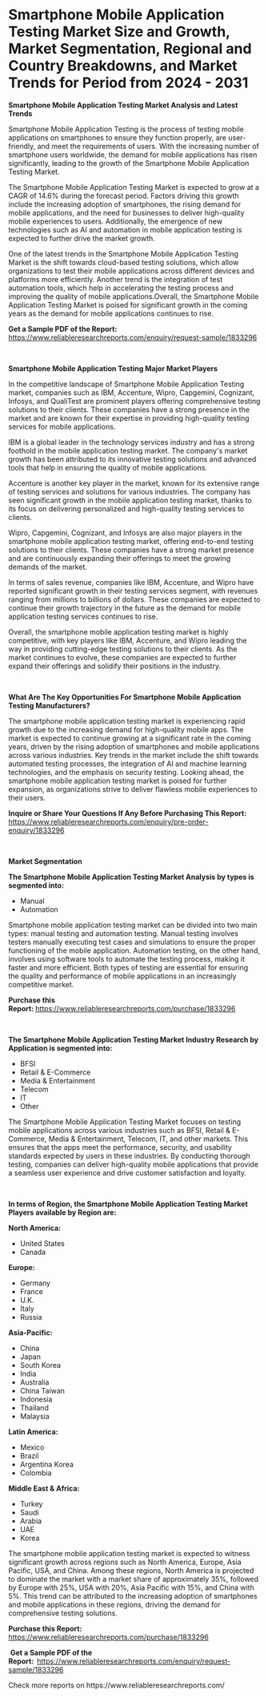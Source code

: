 <p><h1>Smartphone Mobile Application Testing Market Size and Growth, Market Segmentation, Regional and Country Breakdowns, and Market Trends for Period from 2024 -  2031</h1></p><p><strong>Smartphone Mobile Application Testing Market Analysis and Latest Trends</strong></p>
<p><p>Smartphone Mobile Application Testing is the process of testing mobile applications on smartphones to ensure they function properly, are user-friendly, and meet the requirements of users. With the increasing number of smartphone users worldwide, the demand for mobile applications has risen significantly, leading to the growth of the Smartphone Mobile Application Testing Market.</p><p>The Smartphone Mobile Application Testing Market is expected to grow at a CAGR of 14.6% during the forecast period. Factors driving this growth include the increasing adoption of smartphones, the rising demand for mobile applications, and the need for businesses to deliver high-quality mobile experiences to users. Additionally, the emergence of new technologies such as AI and automation in mobile application testing is expected to further drive the market growth.</p><p>One of the latest trends in the Smartphone Mobile Application Testing Market is the shift towards cloud-based testing solutions, which allow organizations to test their mobile applications across different devices and platforms more efficiently. Another trend is the integration of test automation tools, which help in accelerating the testing process and improving the quality of mobile applications.Overall, the Smartphone Mobile Application Testing Market is poised for significant growth in the coming years as the demand for mobile applications continues to rise.</p></p>
<p><strong>Get a Sample PDF of the Report:&nbsp;</strong> <a href="https://www.reliableresearchreports.com/enquiry/request-sample/1833296">https://www.reliableresearchreports.com/enquiry/request-sample/1833296</a></p>
<p>&nbsp;</p>
<p><strong>Smartphone Mobile Application Testing Major Market Players</strong></p>
<p><p>In the competitive landscape of Smartphone Mobile Application Testing market, companies such as IBM, Accenture, Wipro, Capgemini, Cognizant, Infosys, and QualiTest are prominent players offering comprehensive testing solutions to their clients. These companies have a strong presence in the market and are known for their expertise in providing high-quality testing services for mobile applications.</p><p>IBM is a global leader in the technology services industry and has a strong foothold in the mobile application testing market. The company's market growth has been attributed to its innovative testing solutions and advanced tools that help in ensuring the quality of mobile applications.</p><p>Accenture is another key player in the market, known for its extensive range of testing services and solutions for various industries. The company has seen significant growth in the mobile application testing market, thanks to its focus on delivering personalized and high-quality testing services to clients.</p><p>Wipro, Capgemini, Cognizant, and Infosys are also major players in the smartphone mobile application testing market, offering end-to-end testing solutions to their clients. These companies have a strong market presence and are continuously expanding their offerings to meet the growing demands of the market.</p><p>In terms of sales revenue, companies like IBM, Accenture, and Wipro have reported significant growth in their testing services segment, with revenues ranging from millions to billions of dollars. These companies are expected to continue their growth trajectory in the future as the demand for mobile application testing services continues to rise.</p><p>Overall, the smartphone mobile application testing market is highly competitive, with key players like IBM, Accenture, and Wipro leading the way in providing cutting-edge testing solutions to their clients. As the market continues to evolve, these companies are expected to further expand their offerings and solidify their positions in the industry.</p></p>
<p>&nbsp;</p>
<p><strong>What Are The Key Opportunities For Smartphone Mobile Application Testing Manufacturers?</strong></p>
<p><p>The smartphone mobile application testing market is experiencing rapid growth due to the increasing demand for high-quality mobile apps. The market is expected to continue growing at a significant rate in the coming years, driven by the rising adoption of smartphones and mobile applications across various industries. Key trends in the market include the shift towards automated testing processes, the integration of AI and machine learning technologies, and the emphasis on security testing. Looking ahead, the smartphone mobile application testing market is poised for further expansion, as organizations strive to deliver flawless mobile experiences to their users.</p></p>
<p><strong>Inquire or Share Your Questions If Any Before Purchasing This Report:</strong> <a href="https://www.reliableresearchreports.com/enquiry/pre-order-enquiry/1833296">https://www.reliableresearchreports.com/enquiry/pre-order-enquiry/1833296</a></p>
<p>&nbsp;</p>
<p><strong>Market Segmentation</strong></p>
<p><strong>The Smartphone Mobile Application Testing Market Analysis by types is segmented into:</strong></p>
<p><ul><li>Manual</li><li>Automation</li></ul></p>
<p><p>Smartphone mobile application testing market can be divided into two main types: manual testing and automation testing. Manual testing involves testers manually executing test cases and simulations to ensure the proper functioning of the mobile application. Automation testing, on the other hand, involves using software tools to automate the testing process, making it faster and more efficient. Both types of testing are essential for ensuring the quality and performance of mobile applications in an increasingly competitive market.</p></p>
<p><strong>Purchase this Report:&nbsp;</strong><a href="https://www.reliableresearchreports.com/purchase/1833296">https://www.reliableresearchreports.com/purchase/1833296</a></p>
<p>&nbsp;</p>
<p><strong>The Smartphone Mobile Application Testing Market Industry Research by Application is segmented into:</strong></p>
<p><ul><li>BFSI</li><li>Retail & E-Commerce</li><li>Media & Entertainment</li><li>Telecom</li><li>IT</li><li>Other</li></ul></p>
<p><p>The Smartphone Mobile Application Testing Market focuses on testing mobile applications across various industries such as BFSI, Retail & E-Commerce, Media & Entertainment, Telecom, IT, and other markets. This ensures that the apps meet the performance, security, and usability standards expected by users in these industries. By conducting thorough testing, companies can deliver high-quality mobile applications that provide a seamless user experience and drive customer satisfaction and loyalty.</p></p>
<p>&nbsp;</p>
<p><strong>In terms of Region, the Smartphone Mobile Application Testing Market Players available by Region are:</strong></p>
<p>
    <p> <strong> North America: </strong>
        <ul>
            <li>United States</li>
            <li>Canada</li>
        </ul>
        </p> 
    <p> <strong> Europe: </strong>
        <ul>
            <li>Germany</li>
            <li>France</li>
            <li>U.K.</li>
            <li>Italy</li>
            <li>Russia</li>
        </ul>
        </p> 
    <p> <strong> Asia-Pacific: </strong>
        <ul>
            <li>China</li>
            <li>Japan</li>
            <li>South Korea</li>
            <li>India</li>
            <li>Australia</li>
            <li>China Taiwan</li>
            <li>Indonesia</li>
            <li>Thailand</li>
            <li>Malaysia</li>
        </ul>
        </p> 
    <p> <strong> Latin America: </strong>
        <ul>
            <li>Mexico</li>
            <li>Brazil</li>
            <li>Argentina Korea</li>
            <li>Colombia</li>
        </ul>
        </p> 
    <p> <strong> Middle East & Africa: </strong>
        <ul>
            <li>Turkey</li>
            <li>Saudi</li>
            <li>Arabia</li>
            <li>UAE</li>
            <li>Korea</li>
        </ul>
    </p>
    </p>
<p><p>The smartphone mobile application testing market is expected to witness significant growth across regions such as North America, Europe, Asia Pacific, USA, and China. Among these regions, North America is projected to dominate the market with a market share of approximately 35%, followed by Europe with 25%, USA with 20%, Asia Pacific with 15%, and China with 5%. This trend can be attributed to the increasing adoption of smartphones and mobile applications in these regions, driving the demand for comprehensive testing solutions.</p></p>
<p><strong>Purchase this Report: </strong><a href="https://www.reliableresearchreports.com/purchase/1833296">https://www.reliableresearchreports.com/purchase/1833296</a></p>
<p>&nbsp;<strong>Get a Sample PDF of the Report:&nbsp;&nbsp;</strong><a href="https://www.reliableresearchreports.com/enquiry/request-sample/1833296">https://www.reliableresearchreports.com/enquiry/request-sample/1833296</a></p>
<p><strong></strong></p>
<p>Check more reports on https://www.reliableresearchreports.com/</p>